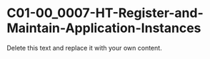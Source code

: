 

# C01-00_0007-HT-Register-and-Maintain-Application-Instances

Delete this text and replace it with your own content.
